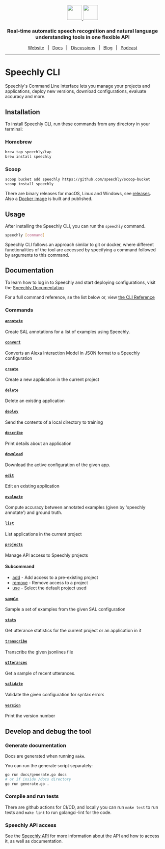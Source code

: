 <div align="center" markdown="1">
<a href="https://www.speechly.com/#gh-light-mode-only">
   <img src="https://d33wubrfki0l68.cloudfront.net/f15fc952956e1952d6bd23661b7a7ee6b775faaa/c1b30/img/speechly-logo-duo-black.svg" height="48" />
</a>
<a href="https://www.speechly.com/#gh-dark-mode-only">
   <img src="https://d33wubrfki0l68.cloudfront.net/5622420d87a4aad61e39418e6be5024c56d4cd1d/94452/img/speechly-logo-duo-white.svg" height="48" />
</a>

### Real-time automatic speech recognition and natural language understanding tools in one flexible API

[Website](https://www.speechly.com/)
&ensp;|&ensp;
[Docs](https://docs.speechly.com/)
&ensp;|&ensp;
[Discussions](https://github.com/speechly/speechly/discussions)
&ensp;|&ensp;
[Blog](https://www.speechly.com/blog/)
&ensp;|&ensp;
[Podcast](https://anchor.fm/the-speechly-podcast)

---
</div>

# Speechly CLI

Speechly's Command Line Interface lets you manage your projects and applications, deploy new versions, download configurations, evaluate accuracy and more.

## Installation

To install Speechly CLI, run these commands from any directory in your terminal:

### Homebrew

```bash
brew tap speechly/tap
brew install speechly
```

### Scoop

```bash
scoop bucket add speechly https://github.com/speechly/scoop-bucket
scoop install speechly
```

There are binary releases for macOS, Linux and Windows, see [releases](https://github.com/speechly/cli/releases). Also a [Docker image](https://hub.docker.com/repository/docker/speechly/cli) is built and published.

## Usage

After installing the Speechly CLI, you can run the `speechly` command.

```bash
speechly [command]
```

Speechly CLI follows an approach similar to git or docker, where different functionalities of the tool are accessed by specifying a command followed by arguments to this command.


## Documentation

To learn how to log in to Speechly and start deploying configurations, visit the [Speechly Documentation](https://docs.speechly.com/dev-tools/command-line-tool/)

For a full command reference, se the list below or, view [the CLI Reference](docs)

### Commands

#### [`annotate`](docs/annotate.md)
Create SAL annotations for a list of examples using Speechly.

#### [`convert`](docs/convert.md)
Converts an Alexa Interaction Model in JSON format to a Speechly configuration

#### [`create`](docs/create.md)
Create a new application in the current project

#### [`delete`](docs/delete.md)
Delete an existing application

#### [`deploy`](docs/deploy.md)
Send the contents of a local directory to training

#### [`describe`](docs/describe.md)
Print details about an application

#### [`download`](docs/download.md)
Download the active configuration of the given app.

#### [`edit`](docs/edit.md)
Edit an existing application

#### [`evaluate`](docs/evaluate.md)
Compute accuracy between annotated examples (given by 'speechly annotate') and ground truth.

#### [`list`](docs/list.md)
List applications in the current project

#### [`projects`](docs/projects.md)
Manage API access to Speechly projects

#### Subcommand

- [add](docs/projects_add.md) - Add access to a pre-existing project
- [remove](docs/projects_remove.md) - Remove access to a project
- [use](docs/projects_use.md) - Select the default project used

#### [`sample`](docs/sample.md)
Sample a set of examples from the given SAL configuration

#### [`stats`](docs/stats.md)
Get utterance statistics for the current project or an application in it

#### [`transcribe`](docs/transcribe.md)
Transcribe the given jsonlines file

#### [`utterances`](docs/utterances.md)
Get a sample of recent utterances.

#### [`validate`](docs/validate.md)
Validate the given configuration for syntax errors

#### [`version`](docs/version.md)
Print the version number

## Develop and debug the tool

### Generate documentation

Docs are generated when running `make`. 

You can run the generate script separately:

```bash
go run docs/generate.go docs
# or if inside /docs directory
go run generate.go .
```

### Compile and run tests

There are github actions for CI/CD, and locally you can run `make test` to run tests and `make lint` to run golangci-lint for the code.

### Speechly API access

See the [Speechly API](https://github.com/speechly/api) for more information about the API and how to access it, as well as documentation.
